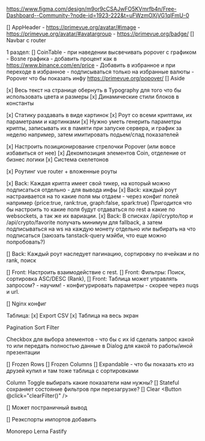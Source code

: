 https://www.figma.com/design/m9or9cCSAJwFO5KVmrfb4n/Free-Dashboard--Community-?node-id=1923-222&t=uFWzmOXjVG1qlFmU-0

[] AppHeader
    - https://primevue.org/avatar/#image
    - https://primevue.org/avatar/#avatargroup
    - https://primevue.org/badge/
[] Navbar c router

1 раздел:
[] CoinTable - при наведении высвечивать popover c графиком
    - Возле графика - добавить процент как в https://www.binance.com/en/price
    - Добавить в избранное и при переходе в избранное - подписываться только на избранные валюты
    - Popover что бы показать инфу https://primevue.org/popover/
[] Aside


[х] Весь текст на странице обернуть в Typography для того что бы использовать цвета и размеры
[x] Динамические стили блоков в константы

[х] Статику раздавать в виде картинок
[x] Роут со всеми криптами, их параметрами и картинками
[x] Нужно уметь генерить параметры крипты, записывать их в памяти при запуске сервера, и график за неделю например, затем имитировать подьем/спад показателей

[х] Настроить позиционирование стрелочки Popover (или вовсе избавиться от нее)
[x] Декомпозиция элементов Coin, отделение от бизнес логики
[x] Система скелетонов

[x] Роутинг vue router + вложенные роуты

[x] Back: Каждая крипта имеет свой тикер, на который можно подписаться отдельно - для вывода инфы
[x] Back: каждый роут настраивается на то какие поля мы отдаем - через конфиг полей например {price:true, rank:true, graph:false, spark:true}
    Пригодится что бы настроить то какие поля будут отдаваться по rest а какие по websockets, а так же их вариации.
[x] Back: В списках /api/crypto/top и /api/crypto/favorite получать минимум для fallback, а затем подписываться на ws на каждую монету  отдельно или выбирать на что подписаться (заюзать tanstack-query мэйби, что еще можно попробовать?)

[] Back: Каждый роут наследует пагинацию, сортировку по ячейкам и по rank, поиск

[] Front: Настроить взаимодействие с rest.
[] Front: Фильтры: Поиск, сортировка ASC/DESC (Rank), 
[] Front: Таблица может управлять запросом? - научим! - конфигурировать параметры - скорее через nuqs и url.
 
[] Nginx конфиг

Таблица:
[x] Export CSV 
[х] Таблица на весь экран

Pagination
Sort
Filter

Checkbox для выбора элементов - что бы с их id сделать запрос какой то или передать полностью данные в Dialog для какой то работы/иной презентации

[] Frozen Rows
[] Frozen Columns
[] Expandable - что бы показать кто из друзей купил и там тоже таблица с сортировками

Column Toggle выбирать какие показатели нам нужны?
[] Stateful сохраняет состояние фильтров при перезагрузке?
[] Clear <Button @click="clearFilter()" />

[] Может постраничный вывод

[] Реэкспорты импортов добавить
 
Monorepo
Lerna
Fastify